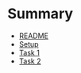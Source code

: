 # Summary

* [README](README.md)
* [Setup](book/Setup.md)
* [Task 1](book/Task-1.md)
* [Task 2](book/Task-2.md)

